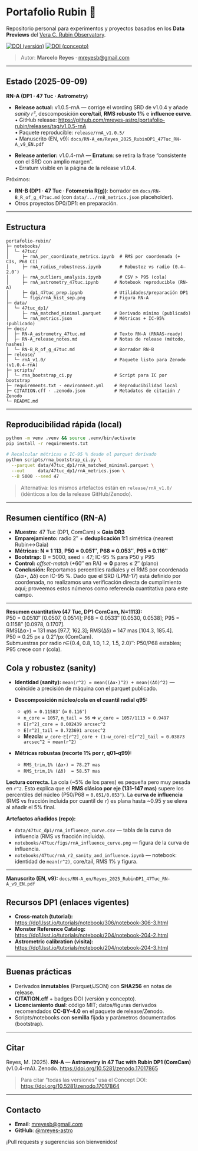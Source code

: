 # Portafolio Rubin 🔭

Repositorio personal para experimentos y proyectos basados en los **Data Previews** del [Vera C. Rubin Observatory](https://www.lsst.org/).

[![DOI (versión)](https://zenodo.org/badge/DOI/10.5281/zenodo.17017865.svg)](https://doi.org/10.5281/zenodo.17017865)
[![DOI (concepto)](https://zenodo.org/badge/DOI/10.5281/zenodo.17017864.svg)](https://doi.org/10.5281/zenodo.17017864)

> Autor: **Marcelo Reyes** · [mreyesb@gmail.com](mailto:mreyesb@gmail.com)

---

## Estado (2025-09-09)

**RN-A (DP1 · 47 Tuc · Astrometry)**  
- **Release actual:** v1.0.5-rnA — corrige el wording SRD de v1.0.4 y añade *sanity r²*, descomposición **core/tail**, **RMS robusto 1%** e **influence curve**.  
  • GitHub release: https://github.com/mreyes-astro/portafolio-rubin/releases/tag/v1.0.5-rnA  
  • Paquete reproducible: `release/rnA_v1.0.5/`  
  • Manuscrito (EN, v9): `docs/RN-A_en/Reyes_2025_RubinDP1_47Tuc_RN-A_v9_EN.pdf`

- **Release anterior:** v1.0.4-rnA — **Erratum**: se retira la frase “consistente con el SRD con amplio margen”.  
  • Erratum visible en la página de la release v1.0.4.  


Próximos:
- **RN-B (DP1 · 47 Tuc · Fotometría R(g))**: borrador en `docs/RN-B_R_of_g_47tuc.md` (con `data/.../rnB_metrics.json` placeholder).
- Otros proyectos DP0/DP1: en preparación.

---

## Estructura

```text
portafolio-rubin/
├─ notebooks/
│  └─ 47tuc/
│     ├─ rnA_per_coordinate_metrics.ipynb  # RMS por coordenada (+ CIs, P68 CI)
│     ├─ rnA_radius_robustness.ipynb       # Robustez vs radio (0.4–2.0″)
│     ├─ rnA_outliers_analysis.ipynb       # CSV > P95 (cola)
│     ├─ rnA_astrometry_47tuc.ipynb      # Notebook reproducible (RN-A)
│     ├─ dp1_47tuc_prep.ipynb            # Utilidades/preparación DP1
│     └─ figs/rnA_hist_sep.png           # Figura RN-A
├─ data/
│  └─ 47tuc_dp1/
│     ├─ rnA_matched_minimal.parquet     # Derivado mínimo (publicado)
│     └─ rnA_metrics.json                # Métricas + IC-95% (publicado)
├─ docs/
│  ├─ RN-A_astrometry_47tuc.md           # Texto RN-A (RNAAS-ready)
│  ├─ RN-A_release_notes.md              # Notas de release (método, hashes)
│  └─ RN-B_R_of_g_47tuc.md               # Borrador RN-B
├─ release/
│  └─ rnA_v1.0/                          # Paquete listo para Zenodo (v1.0.4-rnA)
├─ scripts/
│  └─ rna_bootstrap_ci.py                # Script para IC por bootstrap
├─ requirements.txt · environment.yml    # Reproducibilidad local
├─ CITATION.cff · .zenodo.json           # Metadatos de citación / Zenodo
└─ README.md
```

---

## Reproducibilidad rápida (local)

```bash
python -m venv .venv && source .venv/bin/activate
pip install -r requirements.txt

# Recalcular métricas e IC-95 % desde el parquet derivado
python scripts/rna_bootstrap_ci.py \
  --parquet data/47tuc_dp1/rnA_matched_minimal.parquet \
  --out     data/47tuc_dp1/rnA_metrics.json \
  --B 5000 --seed 47
```

> Alternativa: los mismos artefactos están en `release/rnA_v1.0/` (idénticos a los de la release GitHub/Zenodo).

---

## Resumen científico (RN-A)

- **Muestra:** 47 Tuc (DP1, ComCam) × **Gaia DR3**  
- **Emparejamiento:** radio 2″ + **deduplicación 1:1** simétrica (nearest Rubin↔Gaia)  
- **Métricas:** **N = 1 113**, **P50 = 0.051″**, **P68 = 0.053″**, **P95 = 0.116″**  
- **Bootstrap:** B = 5000, seed = 47; IC-95 % para P50 y P95  
- **Control:** *offset-match* (+60″ en RA) ⇒ **0** pares ≤ 2″ (plano)  
- **Conclusión:** Reportamos percentiles radiales y el RMS por coordenada (Δα⋆, Δδ) con IC-95 %. Dado que el SRD (LPM-17) está definido por coordenada, no realizamos una verificación directa de cumplimiento aquí; proveemos estos números como referencia cuantitativa para este campo.

---

**Resumen cuantitativo (47 Tuc, DP1·ComCam, N=1113):**  
P50 = 0.0510″ [0.0507, 0.0514]; P68 = 0.0533″ [0.0530, 0.0538]; P95 = 0.1158″ [0.0978, 0.1707].  
RMS(Δα⋆) ≈ 131 mas [97.7, 162.3]; RMS(Δδ) ≈ 147 mas [104.3, 185.4].  
P50 ≈ 0.25 px a 0.2″/px (ComCam).  
Submuestras por radio r∈{0.4, 0.8, 1.0, 1.2, 1.5, 2.0}″: P50/P68 estables; P95 crece con r (cola).


## Cola y robustez (sanity)

- **Identidad (sanity):** `mean(r^2) = mean((Δα⋆)^2) + mean((Δδ)^2)` — coincide a precisión de máquina con el parquet publicado.

- **Descomposición núcleo/cola en el cuantil radial q95:**
  - `q95 = 0.11583″` (≈ `0.116″`)
  - `n_core = 1057`, `n_tail = 56` ⇒ `w_core = 1057/1113 ≈ 0.9497`
  - `E[r^2]_core = 0.002439 arcsec^2`
  - `E[r^2]_tail = 0.723691 arcsec^2`
  - **Mezcla:** `w_core·E[r^2]_core + (1−w_core)·E[r^2]_tail ≈ 0.03873 arcsec^2 ≃ mean(r^2)`

- **Métricas robustas (recorte 1% por r, q01–q99):**
  - `RMS_trim,1% (Δα⋆) = 78.27 mas`
  - `RMS_trim,1% (Δδ)  = 58.57 mas`

**Lectura correcta.** La cola (~5% de los pares) es pequeña pero muy pesada en `r^2`. Esto explica que el **RMS clásico por eje (131–147 mas)** supere los percentiles del núcleo (P50/P68 ≈ `0.051/0.053″`). La **curva de influencia** (RMS vs fracción incluida por cuantil de `r`) es plana hasta ~0.95 y se eleva al añadir el 5% final.

**Artefactos añadidos (repo):**
- `data/47tuc_dp1/rnA_influence_curve.csv` — tabla de la curva de influencia (RMS vs fracción incluida).
- `notebooks/47tuc/figs/rnA_influence_curve.png` — figura de la curva de influencia.
- `notebooks/47tuc/rnA_r2_sanity_and_influence.ipynb` — notebook: identidad de `mean(r^2)`, core/tail, RMS 1% y figura.

---


**Manuscrito (EN, v9):** `docs/RN-A_en/Reyes_2025_RubinDP1_47Tuc_RN-A_v9_EN.pdf`


## Recursos DP1 (enlaces vigentes)

- **Cross-match (tutorial):** https://dp1.lsst.io/tutorials/notebook/306/notebook-306-3.html  
- **Monster Reference Catalog:** https://dp1.lsst.io/tutorials/notebook/204/notebook-204-2.html  
- **Astrometric calibration (visita):** https://dp1.lsst.io/tutorials/notebook/204/notebook-204-3.html

---

## Buenas prácticas

- Derivados **inmutables** (Parquet/JSON) con **SHA256** en notas de release.
- **CITATION.cff** + badges DOI (versión y concepto).
- **Licenciamiento dual**: código MIT; datos/figuras derivados recomendados **CC-BY-4.0** en el paquete de release/Zenodo.
- Scripts/notebooks con **semilla** fijada y parámetros documentados (bootstrap).

---

## Citar

Reyes, M. (2025). **RN-A — Astrometry in 47 Tuc with Rubin DP1 (ComCam)** (v1.0.4-rnA). Zenodo. https://doi.org/10.5281/zenodo.17017865  
> Para citar “todas las versiones” usa el Concept DOI: https://doi.org/10.5281/zenodo.17017864

---

## Contacto

- **Email**: [mreyesb@gmail.com](mailto:mreyesb@gmail.com)  
- **GitHub**: [@mreyes-astro](https://github.com/mreyes-astro)

¡Pull requests y sugerencias son bienvenidos!

